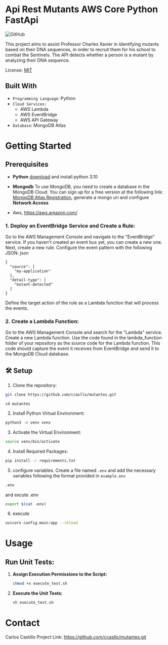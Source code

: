 # Api Rest Mutants AWS Core Python FastApi

![GitHub](https://img.shields.io/github/license/dropbox/dropbox-sdk-java)


This project aims to assist Professor Charles Xavier in identifying mutants based on their DNA sequences, in order to recruit them for his school to combat the Sentinels. The API detects whether a person is a mutant by analyzing their DNA sequence.


License: [MIT](License.txt)





## Built With
* `Programming Language`: Python
* `Cloud Services:`
  * AWS Lambda
  * AWS EventBridge
  * AWS API Gateway
* `Database`: MongoDB Atlas

# Getting Started


## Prerequisites

* **Python** [download](https://www.python.org/downloads/) and install python 3.10
* **Mongodb** To use MongoDB, you need to create a database in the MongoDB Cloud. You can sign up for a free version at the following link: 
[MongoDB Atlas Registration](https://www.mongodb.com/cloud/atlas/register),
generate a mongo uri and configure **Network Access**

* Aws, https://aws.amazon.com/ 

### 1. Deploy an EventBridge Service and Create a Rule:
Go to the AWS Management Console and navigate to the "EventBridge" service.
If you haven't created an event bus yet, you can create a new one.
Next, create a new rule.
Configure the event pattern with the following JSON:
json
```
{
  "source": [
    "my-application"
  ],
  "detail-type": [
    "mutant-detected"
  ]
}
```
Define the target action of the rule as a Lambda function that will process the events.
### 2. Create a Lambda Function:
Go to the AWS Management Console and search for the "Lambda" service.
Create a new Lambda function.
Use the code found in the lambda_function folder of your repository as the source code for the Lambda function.
This code should capture the event it receives from EventBridge and send it to the MongoDB Cloud database.


## 🛠️ Setup  

1. Clone the repository:
```bash
git clone https://github.com/ccasllo/mutantes.git
```
```
cd mutantes
```
2. Install Python Virtual Environment:
```bash
python3 -m venv venv
```

3. Activate the Virtual Environment:
```bash
source venv/bin/activate
```
4. Install Required Packages:
```bash
pip install -r requirements.txt
```
5. configure variables. 
Create a file named `.env` and add the necessary variables following the format provided in `example.env`
```bash
.env
```
and excute .env
```bash
export $(cat .env)
```


6. execute 
```bash
uvicorn config.main:app --reload
```

# Usage

## Run Unit Tests:
  
1. **Assign Execution Permissions to the Script:**
   ```bash
   chmod +x execute_test.sh
   ```
2. **Execute the Unit Tests:**
   ```bash
   sh execute_test.sh
   ```


# Contact
Carlos Castillo 
Project Link: https://github.com/ccasllo/mutantes.git



